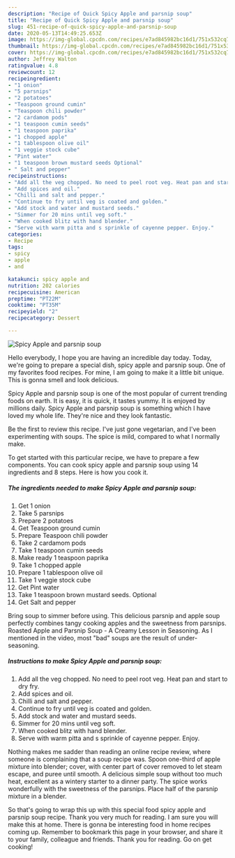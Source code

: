 ```yaml
---
description: "Recipe of Quick Spicy Apple and parsnip soup"
title: "Recipe of Quick Spicy Apple and parsnip soup"
slug: 451-recipe-of-quick-spicy-apple-and-parsnip-soup
date: 2020-05-13T14:49:25.653Z
image: https://img-global.cpcdn.com/recipes/e7ad845982bc16d1/751x532cq70/spicy-apple-and-parsnip-soup-recipe-main-photo.jpg
thumbnail: https://img-global.cpcdn.com/recipes/e7ad845982bc16d1/751x532cq70/spicy-apple-and-parsnip-soup-recipe-main-photo.jpg
cover: https://img-global.cpcdn.com/recipes/e7ad845982bc16d1/751x532cq70/spicy-apple-and-parsnip-soup-recipe-main-photo.jpg
author: Jeffrey Walton
ratingvalue: 4.8
reviewcount: 12
recipeingredient:
- "1 onion"
- "5 parsnips"
- "2 potatoes"
- "Teaspoon ground cumin"
- "Teaspoon chili powder"
- "2 cardamom pods"
- "1 teaspoon cumin seeds"
- "1 teaspoon paprika"
- "1 chopped apple"
- "1 tablespoon olive oil"
- "1 veggie stock cube"
- "Pint water"
- "1 teaspoon brown mustard seeds Optional"
- " Salt and pepper"
recipeinstructions:
- "Add all the veg chopped. No need to peel root veg. Heat pan and start to dry fry."
- "Add spices and oil."
- "Chilli and salt and pepper."
- "Continue to fry until veg is coated and golden."
- "Add stock and water and mustard seeds."
- "Simmer for 20 mins until veg soft."
- "When cooked blitz with hand blender."
- "Serve with warm pitta and s sprinkle of cayenne pepper. Enjoy."
categories:
- Recipe
tags:
- spicy
- apple
- and

katakunci: spicy apple and 
nutrition: 202 calories
recipecuisine: American
preptime: "PT22M"
cooktime: "PT35M"
recipeyield: "2"
recipecategory: Dessert

---
```



![Spicy Apple and parsnip soup](https://img-global.cpcdn.com/recipes/e7ad845982bc16d1/751x532cq70/spicy-apple-and-parsnip-soup-recipe-main-photo.jpg)

Hello everybody, I hope you are having an incredible day today. Today, we're going to prepare a special dish, spicy apple and parsnip soup. One of my favorites food recipes. For mine, I am going to make it a little bit unique. This is gonna smell and look delicious.

Spicy Apple and parsnip soup is one of the most popular of current trending foods on earth. It is easy, it is quick, it tastes yummy. It is enjoyed by millions daily. Spicy Apple and parsnip soup is something which I have loved my whole life. They're nice and they look fantastic.

Be the first to review this recipe. I&#39;ve just gone vegetarian, and I&#39;ve been experimenting with soups. The spice is mild, compared to what I normally make.


To get started with this particular recipe, we have to prepare a few components. You can cook spicy apple and parsnip soup using 14 ingredients and 8 steps. Here is how you cook it.

<!--inarticleads1-->

##### The ingredients needed to make Spicy Apple and parsnip soup:

1. Get 1 onion
1. Take 5 parsnips
1. Prepare 2 potatoes
1. Get Teaspoon ground cumin
1. Prepare Teaspoon chili powder
1. Take 2 cardamom pods
1. Take 1 teaspoon cumin seeds
1. Make ready 1 teaspoon paprika
1. Take 1 chopped apple
1. Prepare 1 tablespoon olive oil
1. Take 1 veggie stock cube
1. Get Pint water
1. Take 1 teaspoon brown mustard seeds. Optional
1. Get  Salt and pepper


Bring soup to simmer before using. This delicious parsnip and apple soup perfectly combines tangy cooking apples and the sweetness from parsnips. Roasted Apple and Parsnip Soup - A Creamy Lesson in Seasoning. As I mentioned in the video, most &#34;bad&#34; soups are the result of under-seasoning. 

<!--inarticleads2-->

##### Instructions to make Spicy Apple and parsnip soup:

1. Add all the veg chopped. No need to peel root veg. Heat pan and start to dry fry.
1. Add spices and oil.
1. Chilli and salt and pepper.
1. Continue to fry until veg is coated and golden.
1. Add stock and water and mustard seeds.
1. Simmer for 20 mins until veg soft.
1. When cooked blitz with hand blender.
1. Serve with warm pitta and s sprinkle of cayenne pepper. Enjoy.


Nothing makes me sadder than reading an online recipe review, where someone is complaining that a soup recipe was. Spoon one-third of apple mixture into blender; cover, with center part of cover removed to let steam escape, and puree until smooth. A delicious simple soup without too much heat, excellent as a wintery starter to a dinner party. The spice works wonderfully with the sweetness of the parsnips. Place half of the parsnip mixture in a blender. 

So that's going to wrap this up with this special food spicy apple and parsnip soup recipe. Thank you very much for reading. I am sure you will make this at home. There is gonna be interesting food in home recipes coming up. Remember to bookmark this page in your browser, and share it to your family, colleague and friends. Thank you for reading. Go on get cooking!
